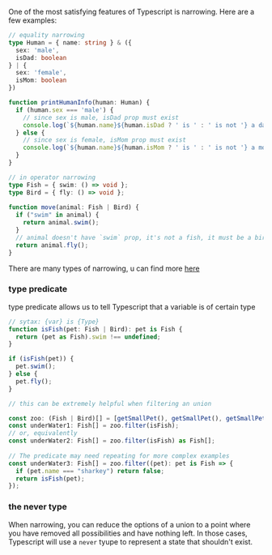 One of the most satisfying features of Typescript is narrowing. Here are a few examples:

```typescript
// equality narrowing
type Human = { name: string } & ({
  sex: 'male',
  isDad: boolean
} | {
  sex: 'female',
  isMom: boolean
})

function printHumanInfo(human: Human) {
  if (human.sex === 'male') {
    // since sex is male, isDad prop must exist
    console.log(`${human.name}${human.isDad ? ' is ' : ' is not '} a dad.`)
  } else {
    // since sex is female, isMom prop must exist
    console.log(`${human.name}${human.isMom ? ' is ' : ' is not '} a mom.`)
  }
}
```

```typescript
// in operator narrowing
type Fish = { swim: () => void };
type Bird = { fly: () => void };
 
function move(animal: Fish | Bird) {
  if ("swim" in animal) {
    return animal.swim();
  }
  // animal doesn't have `swim` prop, it's not a fish, it must be a bird hence must have the fly method
  return animal.fly();
}
```

There are many types of narrowing, u can find more [here](https://www.typescriptlang.org/docs/handbook/2/narrowing.html#typeof-type-guards)

### type predicate

type predicate allows us to tell Typescript that a variable is of certain type

```typescript
// sytax: {var} is {Type}
function isFish(pet: Fish | Bird): pet is Fish {
  return (pet as Fish).swim !== undefined;
}

if (isFish(pet)) {
  pet.swim();
} else {
  pet.fly();
}

// this can be extremely helpful when filtering an union

const zoo: (Fish | Bird)[] = [getSmallPet(), getSmallPet(), getSmallPet()];
const underWater1: Fish[] = zoo.filter(isFish);
// or, equivalently
const underWater2: Fish[] = zoo.filter(isFish) as Fish[];
 
// The predicate may need repeating for more complex examples
const underWater3: Fish[] = zoo.filter((pet): pet is Fish => {
  if (pet.name === "sharkey") return false;
  return isFish(pet);
});
```

### the never type

When narrowing, you can reduce the options of a union to a point where you have removed all possibilities and have nothing left. In those cases, Typescript will use a `never` tyupe to represent a state that shouldn't exist.
